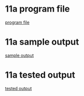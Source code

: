 # 11a program file
[program file](program1.png)

# 11a sample output
[sample output](sampleoutput.png)

# 11a tested output
[tested output](testedoutput.png)
